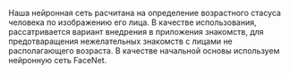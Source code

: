 Наша нейронная сеть расчитана на определение возрастного стасуса человека по изображению его лица. В качестве использования, рассатривается вариант внедрения в приложения знакомств, для предотваращения нежелательных знакомств с лицами не располагающего возраста. В качестве начальной основы используем нейронную сеть FaceNet.
